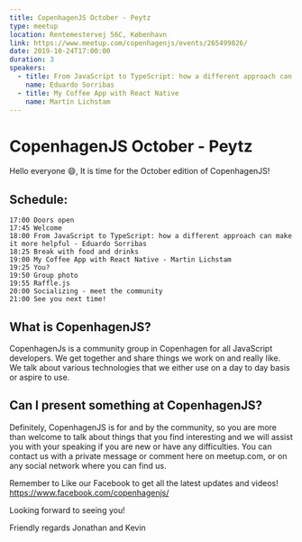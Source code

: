```yaml
---
title: CopenhagenJS October - Peytz
type: meetup
location: Rentemestervej 56C, København
link: https://www.meetup.com/copenhagenjs/events/265499826/
date: 2019-10-24T17:00:00
duration: 3
speakers:
  - title: From JavaScript to TypeScript: how a different approach can make it more helpful
    name: Eduardo Sorribas
  - title: My Coffee App with React Native
    name: Martin Lichstam
---
```


# CopenhagenJS October - Peytz

Hello everyone 😄,
It is time for the October edition of CopenhagenJS!

## Schedule:

    17:00 Doors open
    17:45 Welcome
    18:00 From JavaScript to TypeScript: how a different approach can make it more helpful - Eduardo Sorribas
    18:25 Break with food and drinks
    19:00 My Coffee App with React Native - Martin Lichstam
    19:25 You?
    19:50 Group photo
    19:55 Raffle.js
    20:00 Socializing - meet the community
    21:00 See you next time!

## What is CopenhagenJS?

CopenhagenJs is a community group in Copenhagen for all JavaScript developers. We get together and share things we work on and really like. We talk about various technologies that we either use on a day to day basis or aspire to use.

## Can I present something at CopenhagenJS?

Definitely, CopenhagenJS is for and by the community, so you are more than welcome to talk about things that you find interesting and we will assist you with your speaking if you are new or have any difficulties. You can contact us with a private message or comment here on meetup.com, or on any social network where you can find us.

Remember to Like our Facebook to get all the latest updates and videos!
https://www.facebook.com/copenhagenjs/

Looking forward to seeing you!

Friendly regards
Jonathan and Kevin
